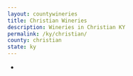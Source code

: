 ```yaml
---
layout: countywineries
title: Christian Wineries
description: Wineries in Christian KY
permalink: /ky/christian/
county: christian
state: ky
---
```

-
